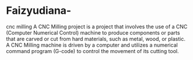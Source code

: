 # Faizyudiana-
cnc milling
A CNC Milling project is a project that involves the use of a CNC (Computer Numerical Control) machine to produce components or parts that are carved or cut from hard materials, such as metal, wood, or plastic. A CNC Milling machine is driven by a computer and utilizes a numerical command program (G-code) to control the movement of its cutting tool.
